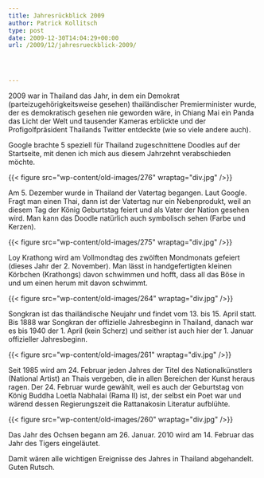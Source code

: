 ```yaml
---
title: Jahresrückblick 2009
author: Patrick Kollitsch
type: post
date: 2009-12-30T14:04:29+00:00
url: /2009/12/jahresrueckblick-2009/




---
```

2009 war in Thailand das Jahr, in dem ein Demokrat (parteizugehörigkeitsweise gesehen) thailändischer Premierminister wurde, der es demokratisch gesehen nie geworden wäre, in Chiang Mai ein Panda das Licht der Welt und tausender Kameras erblickte und der Profigolfpräsident Thailands Twitter entdeckte (wie so viele andere auch).

Google brachte 5 speziell für Thailand zugeschnittene Doodles auf der Startseite, mit denen ich mich aus diesem Jahrzehnt verabschieden möchte.

{{< figure src="wp-content/old-images/276" wraptag="div.jpg" />}}

Am 5. Dezember wurde in Thailand der Vatertag begangen. Laut Google. Fragt man einen Thai, dann ist der Vatertag nur ein Nebenprodukt, weil an diesem Tag der König Geburtstag feiert und als Vater der Nation gesehen wird. Man kann das Doodle natürlich auch symbolisch sehen (Farbe und Kerzen).

{{< figure src="wp-content/old-images/275" wraptag="div.jpg" />}}

Loy Krathong wird am Vollmondtag des zwölften Mondmonats gefeiert (dieses Jahr der 2. November). Man lässt in handgefertigten kleinen Körbchen (Krathongs) davon schwimmen und hofft, dass all das Böse in und um einen herum mit davon schwimmt.

{{< figure src="wp-content/old-images/264" wraptag="div.jpg" />}}

Songkran ist das thailändische Neujahr und findet vom 13. bis 15. April statt. Bis 1888 war Songkran der offizielle Jahresbeginn in Thailand, danach war es bis 1940 der 1. April (kein Scherz) und seither ist auch hier der 1. Januar offizieller Jahresbeginn.

{{< figure src="wp-content/old-images/261" wraptag="div.jpg" />}}

Seit 1985 wird am 24. Februar jeden Jahres der Titel des Nationalkünstlers (National Artist) an Thais vergeben, die in allen Bereichen der Kunst heraus ragen. Der 24. Februar wurde gewählt, weil es auch der Geburtstag von König Buddha Loetla Nabhalai (Rama II) ist, der selbst ein Poet war und wärend dessen Regierungszeit die Rattanakosin Literatur aufblühte.

{{< figure src="wp-content/old-images/260" wraptag="div.jpg" />}}

Das Jahr des Ochsen begann am 26. Januar. 2010 wird am 14. Februar das Jahr des Tigers eingeläutet.

Damit wären alle wichtigen Ereignisse des Jahres in Thailand abgehandelt. Guten Rutsch.
